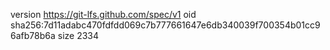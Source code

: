 version https://git-lfs.github.com/spec/v1
oid sha256:7d11adabc470fdfdd069c7b777661647e6db340039f700354b01cc96afb78b6a
size 2334
